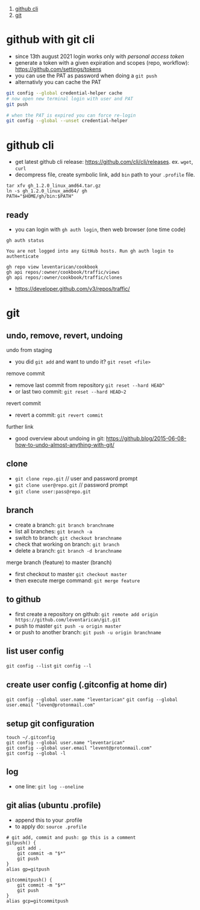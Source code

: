 1. [github cli](#git)
2. [git](#git)

# github with git cli
* since 13th august 2021 login works only with _personal access token_
* generate a token with a given expiration and scopes (repo, workflow): https://github.com/settings/tokens
* you can use the PAT as password when doing a `git push` 
* alternativly you can cache the PAT
```bash
git config --global credential-helper cache
# now open new terminal login with user and PAT
git push

# when the PAT is expired you can force re-login 
git config --global --unset credential-helper
```

# github cli
* get latest github cli release: https://github.com/cli/cli/releases. ex. `wget`, `curl`
* decompress file, create symbolic link, add `bin` path to your `.profile` file.
```
tar xfv gh_1.2.0_linux_amd64.tar.gz
ln -s gh_1.2.0_linux_amd64/ gh
PATH="$HOME/gh/bin:$PATH"
```

## ready
* you can login with `gh auth login`, then web browser (one time code)
```
gh auth status

You are not logged into any GitHub hosts. Run gh auth login to authenticate
```

```
gh repo view leventarican/cookbook
gh api repos/:owner/cookbook/traffic/views
gh api repos/:owner/cookbook/traffic/clones
```

* https://developer.github.com/v3/repos/traffic/

# git

## undo, remove, revert, undoing

undo from staging
* you did ```git add``` and want to undo it?
`git reset <file>`

remove commit
* remove last commit from repository
`git reset --hard HEAD^`
* or last two commit: `git reset --hard HEAD~2`

revert commit
* revert a commit: `git revert commit`

further link
* good overview about undoing in git: https://github.blog/2015-06-08-how-to-undo-almost-anything-with-git/

## clone
* `git clone repo.git`    // user and password prompt
* `git clone user@repo.git`   // password prompt
* `git clone user:pass@repo.git`

## branch
* create a branch: `git branch branchname`
* list all branches: `git branch -a`
* switch to branch: `git checkout branchname`
* check that working on branch: `git branch`
* delete a branch: `git branch -d branchname`

merge branch (feature) to master (branch)
* first checkout to master `git checkout master`
* then execute merge command: `git merge feature`

## to github
* first create a repository on github: `git remote add origin https://github.com/leventarican/git.git`
* push to master `git push -u origin master`
* or push to another branch: `git push -u origin branchname`

## list user config
`git config --list`
`git config --l`

## create user config (.gitconfig at home dir)
`git config --global user.name "leventarican"`
`git config --global user.email "leven@protonmail.com"`

## setup git configuration
```
touch ~/.gitconfig
git config --global user.name "leventarican"
git config --global user.email "levent@protonmail.com"
git config --global -l 
```

## log
* one line: `git log --oneline` 

## git alias (ubuntu .profile)
* append this to your .profile
* to apply do: `source .profile`
```
# git add, commit and push: gp this is a comment
gitpush() {
    git add .
    git commit -m "$*"
    git push
}
alias gp=gitpush

gitcommitpush() {
    git commit -m "$*"
    git push
}
alias gcp=gitcommitpush
```
